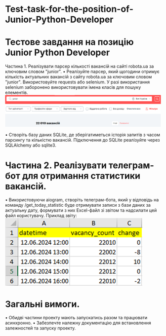 # Test-task-for-the-position-of-Junior-Python-Developer


# Тестове завдання на позицію Junior Python Developer

Частина 1. Реалізувати парсер кількості вакансій на сайті robota.ua за ключовим словом "junior".
•	Реалізуйте парсер, який щогодини отримує кількість актуальних вакансій з сайту robota.ua за ключовим словом "junior". Використовуйте requests або selenium. У разі використання selenium заборонено використовувати імена класів для пошуку елементів.
![alt text](img/image_1.png)
 
•	Створіть базу даних SQLite, де зберігатиметься історія запитів з часом парсингу та кількістю вакансій. Підключення до SQLite реалізуйте через SQLAlchemy або sqlite3.

# Частина 2. Реалізувати телеграм-бот для отримання статистики вакансій.
•	Використовуючи aiogram, створіть телеграм-бота, який у відповідь на команду /get_today_statistic буде отримувати записи з бази даних за актуальну дату, формувати з них Excel-файл зі звітом та надсилати цей файл користувачу. Приклад звіту:
![alt text](img/image_2.png)

# Загальні вимоги.
•	Обидві частини проекту мають запускатись разом та працювати асинхронно.
•	Забезпечте належну документацію для встановлення залежностей та запуску проекту.
